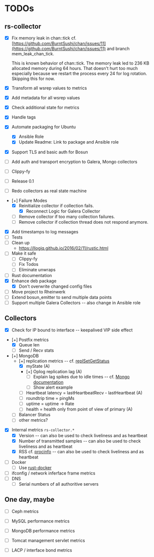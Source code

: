 # TODOs

## rs-collector

- [x] Fix memory leak in chan::tick
  cf. [https://github.com/BurntSushi/chan/issues/11](https://github.com/BurntSushi/chan/issues/11) and branch mem_leak_chan_tick.

  This is known behavior of chan::tick. The memory leak led to 236 KB allocated memory during 64 hours. That doesn't hurt too much especially because we restart the process every 24 for log rotation. Skipping this for now.

- [x] Transform all wsrep values to metrics
- [x] Add metadata for all wsrep values
- [x] Check additional state for metrics
- [x] Handle tags
- [x] Automate packaging for Ubuntu
  - [x] Ansible Role
  - [x] Update Readme: Link to package and Ansible role
- [X] Support TLS and basic auth for Bosun
- [ ] Add auth and transport encryption to Galera, Mongo collectors
- [ ] Clippy-fy
- [ ] Release 0.1

- [ ] Redo collectors as real state machine
- [+] Failure Modes
  - [x] Reinitialize collector if collection fails.
    - [x] Reconnect Logic for Galera Collector
  - [ ] Remove collector if too many collection failures.
  - [ ] Remove collector if collection thread does not respond anymore.
- [x] Add timestamps to log messages
- [ ] Tests
- [ ] Clean up
  - https://llogiq.github.io/2016/02/11/rustic.html
- [ ] Make it safe
  - [ ] Clippy-fy
  - [ ] Fix Todos
  - [ ] Eliminate unwraps
- [ ] Rust documentation
- [x] Enhance deb package
  - [x] Don't overwrite changed config files
- [ ] Move project to Rheinwerk
- [ ] Extend bosun_emitter to send multiple data points
- [ ] Support multiple Galera Collectors -- also change in Ansible role

## Collectors

- [x] Check for IP bound to interface -- keepalived VIP side effect
- [+] Postfix metrics
  - [x] Queue len
  - [ ] Send / Recv stats
- [+] MongoDB
  - [+] replication metrics -- cf. [replSetGetStatus](https://docs.mongodb.com/manual/reference/command/replSetGetStatus/)
    - [x] myState (A)
    - [+] Oplog replication lag (A)
      - [ ] Explain lag spikes due to idle times -- cf. [Mongo documentation](https://docs.mongodb.com/manual/tutorial/troubleshoot-replica-sets/#check-the-replication-lag)
      - [ ] Show alert example
    - [ ] Heartbeat latency = lastHeartbeatRecv - lastHeartbeat (A)
    - [ ] roundtrip time = pingMs
    - [ ] uptime = uptime -> Rate
    - [ ] health = health only from point of view of primary (A)
  - [ ] Balancer Status
  - [ ] other metrics?
- [x] Internal metrics `rs-collector.*`
  - [x] Version --  can also be used to check liveliness and as heartbeat
  - [x] Number of transmitted samples -- can also be used to check liveliness and as heartbeat
  - [x] RSS cf. [procinfo](https://danburkert.github.io/procinfo-rs/procinfo/pid/struct.Status.html) -- can also be used to check liveliness and as heartbeat
- [ ] Docker
  - [ ] Use [rust-docker](https://github.com/ghmlee/rust-docker)
- [ ] ifconfig / network inferface frame metrics
- [ ] DNS
  - [ ] Serial numbers of all authoritive servers

## One day, maybe

- [ ] Ceph metrics
- [ ] MySQL performance metrics
- [ ] MongoDB performance metrics
- [ ] Tomcat management servlet metrics
- [ ] LACP / interface bond metrics

